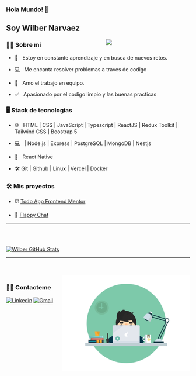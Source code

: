 ### Hola Mundo! 👋<h2>Soy Wilber Narvaez</h2>

<img align='right' src="https://media.giphy.com/media/M9gbBd9nbDrOTu1Mqx/giphy.gif" width="230">

<h3>👨🏻 Sobre mi </h3>

- 🤔 &nbsp; Estoy en constante aprendizaje y en busca de nuevos retos.

- 💻 &nbsp; Me encanta resolver problemas a traves de codigo

- 🧡 &nbsp; Amo el trabajo en equipo.

- ✅ &nbsp; Apasionado por el codigo limpio y las buenas practicas

<h3>🖥 Stack de tecnologias</h3>

- 🌐 &nbsp; HTML | CSS | JavaScript | Typescript | ReactJS | Redux Toolkit | Tailwind CSS | Boostrap 5

- 💻 &nbsp; | Node.js | Express | PostgreSQL | MongoDB | Nestjs

- 📱  &nbsp; React Native

- 🛠 Git | Github | Linux | Vercel | Docker


<h3>🛠 Mis proyectos</h3>

- ☑️ <a href="https://github.com/wilbernp/todo-app">Todo App Frontend Mentor<a/>

- 💬 <a href="https://flappychat.vercel.app">Flappy Chat<a/>

<hr>

<br/><br/>

[![Wilber GitHub Stats](https://github-readme-stats.vercel.app/api?username=wilbernp&show_icons=true)](https://github.com/wilbernp/wilbernp)
<hr>
<br/>

<br/>

<img src="https://github.com/nirala69/nirala69/blob/master/70804f7e25b11f29db904f2fa7b4cd9d.gif" width="350" align='right'>
<!-- 
![Top Langs](https://github-readme-stats.vercel.app/api/top-langs/?username=wilbernp&show_icons=true) -->

<!-- <br><br> -->



<h3> 🤝🏻 Contacteme </h3>

<!-- <p align="center"> -->

<a href="https://www.linkedin.com/in/wilber-narvaez/" target="_blank"> 
  <img src="https://www.vectorlogo.zone/logos/linkedin/linkedin-ar21.svg" alt="Linkedin"></a>



<a href="mailto:wilbernarvaezpetrogmail.com" target="_blank">
  <img src="https://www.vectorlogo.zone/logos/gmail/gmail-ar21.svg" alt="Gmail"></a>
<!-- </p> -->

<!-- <hr> -->

